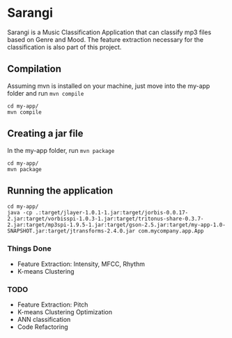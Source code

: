 # Sarangi
Sarangi is a Music Classification Application that can classify mp3 files based on Genre and Mood.
The feature extraction necessary for the classification is also part of this project. 

## Compilation

Assuming mvn is installed on your machine, just move into the my-app folder and run `mvn compile`

```
cd my-app/
mvn compile
```

## Creating a jar file

In the my-app folder, run `mvn package`
```
cd my-app/
mvn package
```

## Running the application
```
cd my-app/
java -cp .:target/jlayer-1.0.1-1.jar:target/jorbis-0.0.17-2.jar:target/vorbisspi-1.0.3-1.jar:target/tritonus-share-0.3.7-2.jar:target/mp3spi-1.9.5-1.jar:target/gson-2.5.jar:target/my-app-1.0-SNAPSHOT.jar:target/jtransforms-2.4.0.jar com.mycompany.app.App
```
### Things Done 

* Feature Extraction: Intensity, MFCC, Rhythm
* K-means Clustering 

### TODO

* Feature Extraction: Pitch
* K-means Clustering Optimization
* ANN classification
* Code Refactoring
